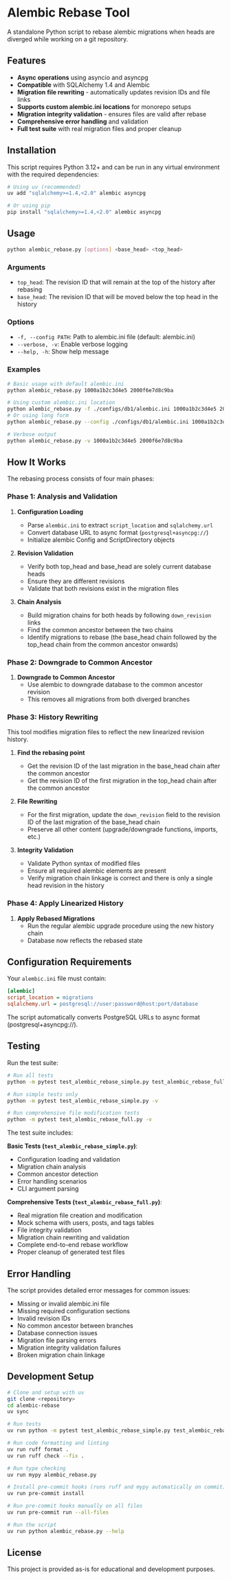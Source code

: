 # Alembic Rebase Tool

A standalone Python script to rebase alembic migrations when heads are diverged while working on a git repository.

## Features

- **Async operations** using asyncio and asyncpg
- **Compatible** with SQLAlchemy 1.4 and Alembic
- **Migration file rewriting** - automatically updates revision IDs and file links
- **Supports custom alembic.ini locations** for monorepo setups
- **Migration integrity validation** - ensures files are valid after rebase
- **Comprehensive error handling** and validation
- **Full test suite** with real migration files and proper cleanup

## Installation

This script requires Python 3.12+ and can be run in any virtual environment with the required dependencies:

```bash
# Using uv (recommended)
uv add "sqlalchemy>=1.4,<2.0" alembic asyncpg

# Or using pip
pip install "sqlalchemy>=1.4,<2.0" alembic asyncpg
```

## Usage

```bash
python alembic_rebase.py [options] <base_head> <top_head>
```

### Arguments

- `top_head`: The revision ID that will remain at the top of the history after rebasing
- `base_head`: The revision ID that will be moved below the top head in the history

### Options

- `-f, --config PATH`: Path to alembic.ini file (default: alembic.ini)
- `--verbose, -v`: Enable verbose logging
- `--help, -h`: Show help message

### Examples

```bash
# Basic usage with default alembic.ini
python alembic_rebase.py 1000a1b2c3d4e5 2000f6e7d8c9ba

# Using custom alembic.ini location
python alembic_rebase.py -f ./configs/db1/alembic.ini 1000a1b2c3d4e5 2000f6e7d8c9ba
# Or using long form
python alembic_rebase.py --config ./configs/db1/alembic.ini 1000a1b2c3d4e5 2000f6e7d8c9ba

# Verbose output
python alembic_rebase.py -v 1000a1b2c3d4e5 2000f6e7d8c9ba
```

## How It Works

The rebasing process consists of four main phases:

### Phase 1: Analysis and Validation

1. **Configuration Loading**
   - Parse `alembic.ini` to extract `script_location` and `sqlalchemy.url`
   - Convert database URL to async format (`postgresql+asyncpg://`)
   - Initialize alembic Config and ScriptDirectory objects

2. **Revision Validation**
   - Verify both top_head and base_head are solely current database heads
   - Ensure they are different revisions
   - Validate that both revisions exist in the migration files

3. **Chain Analysis**
   - Build migration chains for both heads by following `down_revision` links
   - Find the common ancestor between the two chains
   - Identify migrations to rebase (the base_head chain followed by the top_head chain from the common ancestor onwards)

### Phase 2: Downgrade to Common Ancestor

1. **Downgrade to Common Ancestor**
   - Use alembic to downgrade database to the common ancestor revision
   - This removes all migrations from both diverged branches

### Phase 3: History Rewriting

This tool modifies migration files to reflect the new linearized revision history.

1. **Find the rebasing point**
   - Get the revision ID of the last migration in the base_head chain after the common ancestor
   - Get the revision ID of the first migration in the top_head chain after the common ancestor

2. **File Rewriting**
   - For the first migration, update the `down_revision` field to the revision ID of the last migration of the base_head chain
   - Preserve all other content (upgrade/downgrade functions, imports, etc.)

3. **Integrity Validation**
   - Validate Python syntax of modified files
   - Ensure all required alembic elements are present
   - Verify migration chain linkage is correct and there is only a single head revision in the history

### Phase 4: Apply Linearized History

1. **Apply Rebased Migrations**
   - Run the regular alembic upgrade procedure using the new history chain
   - Database now reflects the rebased state

## Configuration Requirements

Your `alembic.ini` file must contain:

```ini
[alembic]
script_location = migrations
sqlalchemy.url = postgresql://user:password@host:port/database
```

The script automatically converts PostgreSQL URLs to async format (postgresql+asyncpg://).

## Testing

Run the test suite:

```bash
# Run all tests
python -m pytest test_alembic_rebase_simple.py test_alembic_rebase_full.py -v

# Run simple tests only
python -m pytest test_alembic_rebase_simple.py -v

# Run comprehensive file modification tests
python -m pytest test_alembic_rebase_full.py -v
```

The test suite includes:

**Basic Tests (`test_alembic_rebase_simple.py`)**:
- Configuration loading and validation
- Migration chain analysis
- Common ancestor detection
- Error handling scenarios
- CLI argument parsing

**Comprehensive Tests (`test_alembic_rebase_full.py`)**:
- Real migration file creation and modification
- Mock schema with users, posts, and tags tables
- File integrity validation
- Migration chain rewriting and validation
- Complete end-to-end rebase workflow
- Proper cleanup of generated test files

## Error Handling

The script provides detailed error messages for common issues:

- Missing or invalid alembic.ini file
- Missing required configuration sections
- Invalid revision IDs
- No common ancestor between branches
- Database connection issues
- Migration file parsing errors
- Migration integrity validation failures
- Broken migration chain linkage

## Development Setup

```bash
# Clone and setup with uv
git clone <repository>
cd alembic-rebase
uv sync

# Run tests
uv run python -m pytest test_alembic_rebase_simple.py test_alembic_rebase_full.py -v

# Run code formatting and linting
uv run ruff format .
uv run ruff check --fix .

# Run type checking
uv run mypy alembic_rebase.py

# Install pre-commit hooks (runs ruff and mypy automatically on commit)
uv run pre-commit install

# Run pre-commit hooks manually on all files
uv run pre-commit run --all-files

# Run the script
uv run python alembic_rebase.py --help
```

## License

This project is provided as-is for educational and development purposes.
